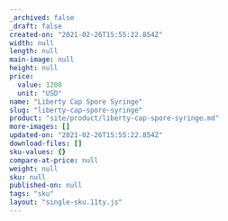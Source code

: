 ```yaml
---
_archived: false
_draft: false
created-on: "2021-02-26T15:55:22.854Z"
width: null
length: null
main-image: null
height: null
price:
  value: 1200
  unit: "USD"
name: "Liberty Cap Spore Syringe"
slug: "liberty-cap-spore-syringe"
product: "site/product/liberty-cap-spore-syringe.md"
more-images: []
updated-on: "2021-02-26T15:55:22.854Z"
download-files: []
sku-values: {}
compare-at-price: null
weight: null
sku: null
published-on: null
tags: "sku"
layout: "single-sku.11ty.js"
---
```



